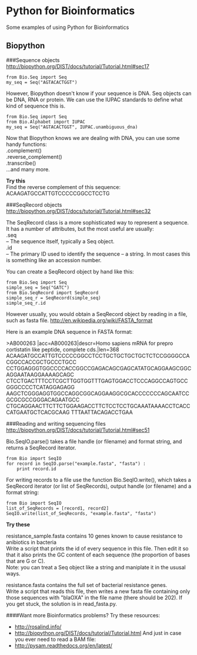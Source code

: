 Python for Bioinformatics
=========================

Some examples of using Python for Bioinformatics

Biopython
---------

###Sequence objects
http://biopython.org/DIST/docs/tutorial/Tutorial.html#sec17

    from Bio.Seq import Seq
    my_seq = Seq("AGTACACTGGT")

However, Biopython doesn't know if your sequence is DNA. Seq objects can be DNA, RNA or protein. We can use the IUPAC standards to define what kind of sequence this is.

    from Bio.Seq import Seq
    from Bio.Alphabet import IUPAC
    my_seq = Seq("AGTACACTGGT", IUPAC.unambiguous_dna)

Now that Biopython knows we are dealing with DNA, you can use some handy functions:  
.complement()  
.reverse_complement()  
.transcribe()  
...and many more.  

**Try this**  
Find the reverse complement of this sequence:  
ACAAGATGCCATTGTCCCCCGGCCTCCTG  

###SeqRecord objects
http://biopython.org/DIST/docs/tutorial/Tutorial.html#sec32

The SeqRecord class is a more sophisticated way to represent a sequence. It has a number of attributes, but the most useful are usually:  
.seq  
– The sequence itself, typically a Seq object.  
.id  
– The primary ID used to identify the sequence – a string. In most cases this is something like an accession number.  

You can create a SeqRecord object by hand like this:  
  
    from Bio.Seq import Seq
    simple_seq = Seq("GATC")
    from Bio.SeqRecord import SeqRecord
    simple_seq_r = SeqRecord(simple_seq)
    simple_seq_r.id

However usually, you would obtain a SeqRecord object by reading in a file, such as fasta file.
http://en.wikipedia.org/wiki/FASTA_format

Here is an example DNA sequence in FASTA format:

\>AB000263 |acc=AB000263|descr=Homo sapiens mRNA for prepro cortistatin like peptide, complete cds.|len=368
ACAAGATGCCATTGTCCCCCGGCCTCCTGCTGCTGCTGCTCTCCGGGGCCACGGCCACCGCTGCCCTGCC
CCTGGAGGGTGGCCCCACCGGCCGAGACAGCGAGCATATGCAGGAAGCGGCAGGAATAAGGAAAAGCAGC
CTCCTGACTTTCCTCGCTTGGTGGTTTGAGTGGACCTCCCAGGCCAGTGCCGGGCCCCTCATAGGAGAGG
AAGCTCGGGAGGTGGCCAGGCGGCAGGAAGGCGCACCCCCCCAGCAATCCGCGCGCCGGGACAGAATGCC
CTGCAGGAACTTCTTCTGGAAGACCTTCTCCTCCTGCAAATAAAACCTCACCCATGAATGCTCACGCAAG
TTTAATTACAGACCTGAA

###Reading and writing sequencing files
http://biopython.org/DIST/docs/tutorial/Tutorial.html#sec51

Bio.SeqIO.parse() takes a file handle (or filename) and format string, and returns a SeqRecord iterator.

    from Bio import SeqIO
    for record in SeqIO.parse("example.fasta", "fasta") :
        print record.id

For writing records to a file use the function Bio.SeqIO.write(), which takes a SeqRecord iterator (or list of SeqRecords), output handle (or filename) and a format string:

    from Bio import SeqIO
    list_of_SeqRecords = [record1, record2]
    SeqIO.write(list_of_SeqRecords, "example.fasta", "fasta")

**Try these**  

resistance_sample.fasta contains 10 genes known to cause resistance to anibiotics in bacteria  
Write a script that prints the id of every sequence in this file. Then edit it so that it also prints the GC content of each sequence (the proportion of bases that are G or C).  
Note: you can treat a Seq object like a string and maniplate it in the ususal ways.  

resistance.fasta contains the full set of bacterial resistance genes.  
Write a script that reads this file, then writes a new fasta file containing only those sequences with "blaOXA" in the file name (there should be 202). If you get stuck, the solution is in read_fasta.py.


####Want more Bioinformatics problems? Try these resources:
* http://rosalind.info/
* http://biopython.org/DIST/docs/tutorial/Tutorial.html
And just in case you ever need to read a BAM file:  
* http://pysam.readthedocs.org/en/latest/
